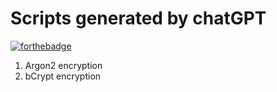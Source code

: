 # Scripts generated by chatGPT
[![forthebadge](https://forthebadge.com/images/badges/made-with-python.svg)](https://forthebadge.com)

1. Argon2 encryption
2. bCrypt encryption
